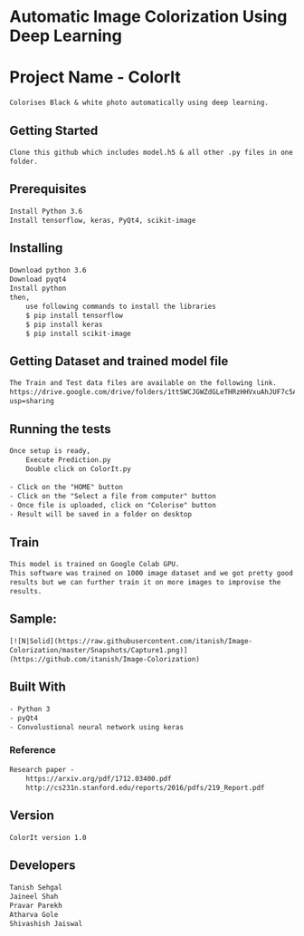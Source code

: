 # Automatic Image Colorization Using Deep Learning
# Project Name - ColorIt

	Colorises Black & white photo automatically using deep learning. 

## Getting Started

	Clone this github which includes model.h5 & all other .py files in one folder.

## Prerequisites

	Install Python 3.6 
	Install tensorflow, keras, PyQt4, scikit-image


## Installing

	Download python 3.6
	Download pyqt4
	Install python
	then,
		use following commands to install the libraries
		$ pip install tensorflow
		$ pip install keras
		$ pip install scikit-image
## Getting Dataset and trained model file
	The Train and Test data files are available on the following link.
	https://drive.google.com/drive/folders/1ttSWCJGWZdGLeTHRzHHVxuAhJUF7c5An?usp=sharing

## Running the tests

	Once setup is ready,
		Execute Prediction.py
		Double click on ColorIt.py
		
	- Click on the "HOME" button
	- Click on the "Select a file from computer" button
	- Once file is uploaded, click on "Colorise" button
	- Result will be saved in a folder on desktop

## Train

	This model is trained on Google Colab GPU.
	This software was trained on 1000 image dataset and we got pretty good results but we can further train it on more images to improvise the results.

## Sample:
	[![N|Solid](https://raw.githubusercontent.com/itanish/Image-Colorization/master/Snapshots/Capture1.png)](https://github.com/itanish/Image-Colorization)



## Built With

	- Python 3
	- pyQt4
	- Convolustional neural network using keras
	
### Reference

	Research paper - 
		https://arxiv.org/pdf/1712.03400.pdf
		http://cs231n.stanford.edu/reports/2016/pdfs/219_Report.pdf
	

## Version

	ColorIt version 1.0

## Developers
	
	Tanish Sehgal
	Jaineel Shah
	Pravar Parekh
	Atharva Gole
	Shivashish Jaiswal
	


